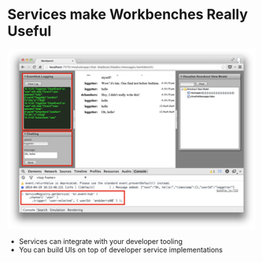 # Services make Workbenches Really Useful

![](../img/messages-workbench-marked.png)

* Services can integrate with your developer tooling
* You can build UIs on top of developer service implementations
